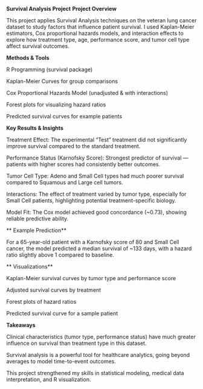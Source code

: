 **Survival Analysis Project**
 **Project Overview**

This project applies Survival Analysis techniques on the veteran lung cancer dataset to study factors that influence patient survival. I used Kaplan-Meier estimators, Cox proportional hazards models, and interaction effects to explore how treatment type, age, performance score, and tumor cell type affect survival outcomes.

 **Methods & Tools**

R Programming (survival package)

Kaplan-Meier Curves for group comparisons

Cox Proportional Hazards Model (unadjusted & with interactions)

Forest plots for visualizing hazard ratios

Predicted survival curves for example patients

 **Key Results & Insights**

Treatment Effect: The experimental “Test” treatment did not significantly improve survival compared to the standard treatment.

Performance Status (Karnofsky Score): Strongest predictor of survival — patients with higher scores had consistently better outcomes.

Tumor Cell Type: Adeno and Small Cell types had much poorer survival compared to Squamous and Large cell tumors.

Interactions: The effect of treatment varied by tumor type, especially for Small Cell patients, highlighting potential treatment-specific biology.

Model Fit: The Cox model achieved good concordance (~0.73), showing reliable predictive ability.

** Example Prediction**

For a 65-year-old patient with a Karnofsky score of 80 and Small Cell cancer, the model predicted a median survival of ~133 days, with a hazard ratio slightly above 1 compared to baseline.

** Visualizations**

Kaplan-Meier survival curves by tumor type and performance score

Adjusted survival curves by treatment

Forest plots of hazard ratios

Predicted survival curve for a sample patient

 **Takeaways**

Clinical characteristics (tumor type, performance status) have much greater influence on survival than treatment type in this dataset.

Survival analysis is a powerful tool for healthcare analytics, going beyond averages to model time-to-event outcomes.

This project strengthened my skills in statistical modeling, medical data interpretation, and R visualization.
